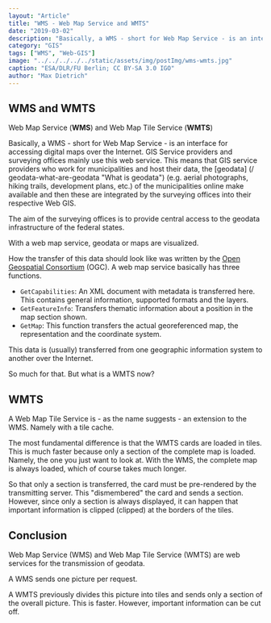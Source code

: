```yaml
---
layout: "Article"
title: "WMS - Web Map Service and WMTS"
date: "2019-03-02"
description: "Basically, a WMS - short for Web Map Service - is an interface for accessing digital maps over the Internet."
category: "GIS"
tags: ["WMS", "Web-GIS"]
image: "../../../../../static/assets/img/postImg/wms-wmts.jpg"
caption: "ESA/DLR/FU Berlin; CC BY-SA 3.0 IGO"
author: "Max Dietrich"
---
```


## WMS and WMTS

Web Map Service (**WMS**) and Web Map Tile Service (**WMTS**)

Basically, a WMS - short for Web Map Service - is an interface for accessing digital maps over the Internet. GIS Service providers and surveying offices mainly use this web service. This means that GIS service providers who work for municipalities and host their data, the [geodata] (/ geodata-what-are-geodata "What is geodata") (e.g. aerial photographs, hiking trails, development plans, etc.) of the municipalities online make available and then these are integrated by the surveying offices into their respective Web GIS.

The aim of the surveying offices is to provide central access to the geodata infrastructure of the federal states.

With a web map service, geodata or maps are visualized.

How the transfer of this data should look like was written by the [Open Geospatial Consortium](http://www.opengeospatial.org/ "Open Geospatial Consortium") (OGC). A web map service basically has three functions.

* `GetCapabilities`: An XML document with metadata is transferred here. This contains general information, supported formats and the layers.
* `GetFeatureInfo`: Transfers thematic information about a position in the map section shown.
* `GetMap`: This function transfers the actual georeferenced map, the representation and the coordinate system.

This data is (usually) transferred from one geographic information system to another over the Internet.

So much for that. But what is a WMTS now?

## WMTS

A Web Map Tile Service is - as the name suggests - an extension to the WMS. Namely with a tile cache.

The most fundamental difference is that the WMTS cards are loaded in tiles. This is much faster because only a section of the complete map is loaded. Namely, the one you just want to look at. With the WMS, the complete map is always loaded, which of course takes much longer.

So that only a section is transferred, the card must be pre-rendered by the transmitting server. This "dismembered" the card and sends a section. However, since only a section is always displayed, it can happen that important information is clipped (clipped) at the borders of the tiles.

## Conclusion

Web Map Service (WMS) and Web Map Tile Service (WMTS) are web services for the transmission of geodata.

A WMS sends one picture per request.

A WMTS previously divides this picture into tiles and sends only a section of the overall picture. This is faster. However, important information can be cut off.